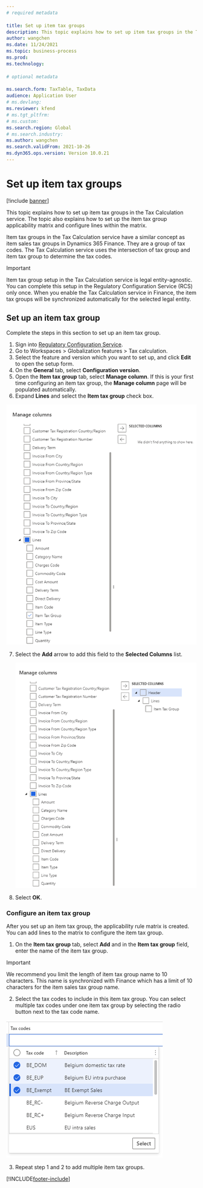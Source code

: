 ```yaml
---
# required metadata 

title: Set up item tax groups
description: This topic explains how to set up item tax groups in the Tax Calculation service. 
author: wangchen
ms.date: 11/24/2021
ms.topic: business-process 
ms.prod:  
ms.technology:  

# optional metadata 

ms.search.form: TaxTable, TaxData   
audience: Application User 
# ms.devlang:  
ms.reviewer: kfend
# ms.tgt_pltfrm:  
# ms.custom:  
ms.search.region: Global
# ms.search.industry: 
ms.author: wangchen
ms.search.validFrom: 2021-10-26 
ms.dyn365.ops.version: Version 10.0.21 
---
```


# Set up item tax groups

[!include [banner](../includes/banner.md)]

This topic explains how to set up item tax groups in the Tax Calculation service. The topic also explains how to set up the item tax group applicability matrix and configure lines within the matrix.

Item tax groups in the Tax Calculation service have a similar concept as item sales tax groups in Dynamics 365 Finance. They are a group of tax codes. The Tax Calculation service uses the intersection of tax group and item tax group to determine the tax codes.

> [!IMPORTANT]
> Item tax group setup in the Tax Calculation service is legal entity-agnostic. You can complete this setup in the Regulatory Configuration Service (RCS) only once. When you enable the Tax Calculation service in Finance, the item tax groups will be synchronized automatically for the selected legal entity.

## Set up an item tax group 

Complete the steps in this section to set up an item tax group.

1. Sign into [Regulatory Configuration Service](https://marketing.configure.global.dynamics.com/).
2. Go to Workspaces > Globalization features > Tax calculation.
3. Select the feature and version which you want to set up, and click **Edit** to open the setup form.
4. On the **General** tab, select **Configuration version**.
5. Open the **Item tax group** tab, select **Manage column**. If this is your first time configuring an item tax group, the **Manage column** page will be populated automatically.
6. Expand **Lines** and select the **Item tax group** check box.

  ![select-item-tax-group](media/select-item-tax-group.png)

7. Select the **Add** arrow to add this field to the **Selected Columns** list.

   ![add-item-tax-group](media/add-item-tax-group.png)

8. Select **OK**.

### Configure an item tax group

After you set up an item tax group, the applicability rule matrix is created. You can add lines to the matrix to configure the item tax group.

1. On the **Item tax group** tab, select **Add** and in the **Item tax group** field, enter the name of the item tax group.

  > [!IMPORTANT]
  > We recommend you limit the length of item tax group name to 10 characters. This name is synchronized with Finance which has a limit of 10 characters for the item sales tax group name.

2. Select the tax codes to include in this item tax group. You can select multiple tax codes under one item tax group by selecting the radio button next to the tax code name.

  ![multiple-tax-codes-selection](media/multiple-tax-codes-selection.png)

3. Repeat step 1 and 2 to add multiple item tax groups.

[!INCLUDE[footer-include](../../includes/footer-banner.md)]
